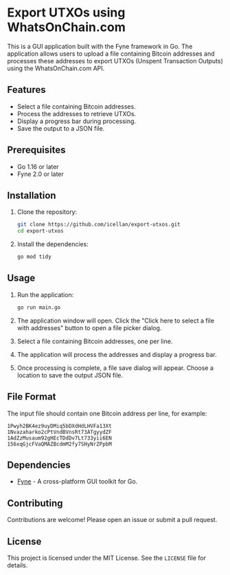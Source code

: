 # Export UTXOs using WhatsOnChain.com

This is a GUI application built with the Fyne framework in Go. The application allows users to upload a file containing Bitcoin addresses and processes these addresses to export UTXOs (Unspent Transaction Outputs) using the WhatsOnChain.com API.

## Features

- Select a file containing Bitcoin addresses.
- Process the addresses to retrieve UTXOs.
- Display a progress bar during processing.
- Save the output to a JSON file.

## Prerequisites

- Go 1.16 or later
- Fyne 2.0 or later

## Installation

1. Clone the repository:

    ```sh
    git clone https://github.com/icellan/export-utxos.git
    cd export-utxos
    ```

2. Install the dependencies:

    ```sh
    go mod tidy
    ```

## Usage

1. Run the application:

    ```sh
    go run main.go
    ```

2. The application window will open. Click the "Click here to select a file with addresses" button to open a file picker dialog.

3. Select a file containing Bitcoin addresses, one per line.

4. The application will process the addresses and display a progress bar.

5. Once processing is complete, a file save dialog will appear. Choose a location to save the output JSON file.

## File Format

The input file should contain one Bitcoin address per line, for example:

```
1Pwyh2BK4ez9uyDMiq5bDXdHdLHVFa13Xt
1Nvazaharko2cPtVndBVnsRt73ATgyydZF
1AdZzMusaum92gHEcTDdDv7Lt733yii6EN
156xqGjcFVaQMAZBcdmM2fy7SHyNrZPpbM
```

## Dependencies

- [Fyne](https://fyne.io/) - A cross-platform GUI toolkit for Go.

## Contributing

Contributions are welcome! Please open an issue or submit a pull request.

## License

This project is licensed under the MIT License. See the `LICENSE` file for details.
